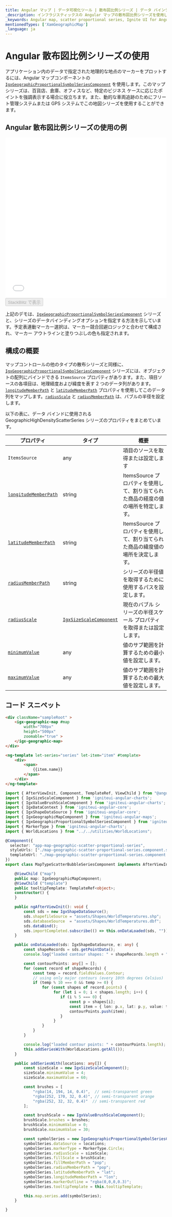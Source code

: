 ```yaml
---
title: Angular マップ | データ可視化ツール | 散布図比例シリーズ | データ バインディング | インフラジスティックス
_description: インフラジスティックスの Angular マップの散布図比例シリーズを使用して、アプリケーション内のデータで指定された地理的な地点のマーカーをプロットします。Ignite UI for Angular マップ シーリズについての詳細を表示します。
_keywords: Angular map, scatter proportional series, Ignite UI for Angular, Infragistics, Angular マップ, 散布図比例シリーズ, インフラジスティックス
mentionedTypes: ['XamGeographicMap']
_language: ja
---
```


# Angular 散布図比例シリーズの使用

アプリケーション内のデータで指定された地理的な地点のマーカーをプロットするには、Angular マップコンポーネントの [`IgxGeographicProportionalSymbolSeriesComponent`]({environment:dvapibaseurl}/products/ignite-ui-angular/api/docs/typescript/latest/classes/igxgeographicproportionalsymbolseriescomponent.html) を使用します。このマップ シリーズは、百貨店、倉庫、オフィスなど、特定のビジネス ケースに応じたポイントを強調表示する場合に役立ちます。また、動的な車両追跡のためにフリート管理システムまたは GPS システムでこの地図シリーズを使用することができます。

## Angular 散布図比例シリーズの使用の例

<div class="sample-container loading" style="height: 500px">
    <iframe id="geo-map-type-scatter-bubble-series-iframe" src='{environment:dvDemosBaseUrl}/maps/geo-map-type-scatter-bubble-series' width="100%" height="100%" seamless frameBorder="0" onload="onXPlatSampleIframeContentLoaded(this);" alt="Angular マップ | データ可視化ツール | 散布図比例"></iframe>
</div>
<div>
    <button data-localize="stackblitz" disabled class="stackblitz-btn"   data-iframe-id="geo-map-type-scatter-bubble-series-iframe" data-demos-base-url="{environment:dvDemosBaseUrl}">StackBlitz で表示
    </button>
</div>


<div class="divider--half"></div>

上記のデモは、[`IgxGeographicProportionalSymbolSeriesComponent`]({environment:dvapibaseurl}/products/ignite-ui-angular/api/docs/typescript/latest/classes/igxgeographicproportionalsymbolseriescomponent.html) シリーズと、シリーズのデータ​​バインディングオプションを指定する方法を示しています。予定表連動マーカー選択は、マーカー競合回避ロジックと合わせて構成され、マーカー アウトラインと塗りつぶしの色も指定されます。

## 構成の概要

 マップコントロールの他のタイプの散布シリーズと同様に、[`IgxGeographicProportionalSymbolSeriesComponent`]({environment:dvapibaseurl}/products/ignite-ui-angular/api/docs/typescript/latest/classes/igxgeographicproportionalsymbolseriescomponent.html) シリーズには、オブジェクトの配列にバインドできる `ItemsSource` プロパティがあります。また、項目ソースの各項目は、地理経度および緯度を表す 2 つのデータ列があります。[`longitudeMemberPath`]({environment:dvapibaseurl}/products/ignite-ui-angular/api/docs/typescript/latest/classes/igxgeographicproportionalsymbolseriescomponent.html#longitudememberpath) と [`latitudeMemberPath`]({environment:dvapibaseurl}/products/ignite-ui-angular/api/docs/typescript/latest/classes/igxgeographicproportionalsymbolseriescomponent.html#latitudememberpath) プロパティを使用してこのデータ列をマップします。[`radiusScale`]({environment:dvapibaseurl}/products/ignite-ui-angular/api/docs/typescript/latest/classes/igxgeographicproportionalsymbolseriescomponent.html#radiusscale) と [`radiusMemberPath`]({environment:dvapibaseurl}/products/ignite-ui-angular/api/docs/typescript/latest/classes/igxgeographicproportionalsymbolseriescomponent.html#radiusmemberpath) は、バブルの半径を設定します。

以下の表に、データ バインドに使用される GeographicHighDensityScatterSeries シリーズのプロパティをまとめています。

| プロパティ                                                                                                                                                                                     | タイプ                                                                                                                                            | 概要                                              |
| ----------------------------------------------------------------------------------------------------------------------------------------------------------------------------------------- | ---------------------------------------------------------------------------------------------------------------------------------------------- | ----------------------------------------------- |
| `ItemsSource`                                                                                                                                                                             | any                                                                                                                                            | 項目のソースを取得または設定します                               |
| [`longitudeMemberPath`]({environment:dvapibaseurl}/products/ignite-ui-angular/api/docs/typescript/latest/classes/igxgeographicproportionalsymbolseriescomponent.html#longitudememberpath) | string                                                                                                                                         | ItemsSource プロパティを使用して、割り当てられた商品の経度の値の場所を特定します。 |
| [`latitudeMemberPath`]({environment:dvapibaseurl}/products/ignite-ui-angular/api/docs/typescript/latest/classes/igxgeographicproportionalsymbolseriescomponent.html#latitudememberpath)   | string                                                                                                                                         | ItemsSource プロパティを使用して、割り当てられた商品の緯度値の場所を決定します。  |
| [`radiusMemberPath`]({environment:dvapibaseurl}/products/ignite-ui-angular/api/docs/typescript/latest/classes/igxgeographicproportionalsymbolseriescomponent.html#radiusmemberpath)       | string                                                                                                                                         | シリーズの半径値を取得するために使用するパスを設定します。                   |
| [`radiusScale`]({environment:dvapibaseurl}/products/ignite-ui-angular/api/docs/typescript/latest/classes/igxgeographicproportionalsymbolseriescomponent.html#radiusscale)                 | [`IgxSizeScaleComponent`]({environment:dvapibaseurl}/products/ignite-ui-angular/api/docs/typescript/latest/classes/igxsizescalecomponent.html) | 現在のバブル シリーズの半径スケール プロパティを取得または設定します。            |
| [`minimumValue`]({environment:dvapibaseurl}/products/ignite-ui-angular/api/docs/typescript/latest/classes/igxsizescalecomponent.html#minimumvalue)                                        | any                                                                                                                                            | 値のサブ範囲を計算するための最小値を設定します。                        |
| [`maximumValue`]({environment:dvapibaseurl}/products/ignite-ui-angular/api/docs/typescript/latest/classes/igxsizescalecomponent.html#maximumvalue)                                        | any                                                                                                                                            | 値のサブ範囲を計算するための最大値を設定します。                        |

## コード スニペット

<!--Angular -->

```html
<div className="sampleRoot" >
    <igx-geographic-map #map
        width="700px"
        height="500px"
        zoomable="true" >
    </igx-geographic-map>
</div>

<ng-template let-series="series" let-item="item" #template>
    <div>
        <span>
            {{item.name}}
        </span>
    </div>
</ng-template>
```

```ts
import { AfterViewInit, Component, TemplateRef, ViewChild } from "@angular/core";
import { IgxSizeScaleComponent } from 'igniteui-angular-charts';
import { IgxValueBrushScaleComponent } from 'igniteui-angular-charts';
import { IgxDataContext } from 'igniteui-angular-core';
import { IgxShapeDataSource } from 'igniteui-angular-core';
import { IgxGeographicMapComponent } from 'igniteui-angular-maps';
import { IgxGeographicProportionalSymbolSeriesComponent } from 'igniteui-angular-maps';
import { MarkerType } from 'igniteui-angular-charts';
import { WorldLocations } from "../../utilities/WorldLocations";

@Component({
  selector: "app-map-geographic-scatter-proportional-series",
  styleUrls: ["./map-geographic-scatter-proportional-series.component.scss"],
  templateUrl: "./map-geographic-scatter-proportional-series.component.html"
})
export class MapTypeScatterBubbleSeriesComponent implements AfterViewInit {

    @ViewChild ("map")
    public map: IgxGeographicMapComponent;
    @ViewChild ("template")
    public tooltipTemplate: TemplateRef<object>;
    constructor() {
    }

    public ngAfterViewInit(): void {
		const sds = new IgxShapeDataSource();
		sds.shapefileSource = "assets/Shapes/WorldTemperatures.shp";
		sds.databaseSource  = "assets/Shapes/WorldTemperatures.dbf";
		sds.dataBind();
		sds.importCompleted.subscribe(() => this.onDataLoaded(sds, ""));
	}

    public onDataLoaded(sds: IgxShapeDataSource, e: any) {
		const shapeRecords = sds.getPointData();
		console.log("loaded contour shapes: " + shapeRecords.length + " from /Shapes/WorldTemperatures.shp");

		const contourPoints: any[] = [];
		for (const record of shapeRecords) {
			const temp = record.fieldValues.Contour;
			// using only major contours (every 10th degrees Celsius)
			if (temp % 10 === 0 && temp >= 0) {
				for (const shapes of record.points) {
					 for (let i = 0; i < shapes.length; i++) {
						if (i % 5 === 0) {
							const p = shapes[i];
							const item = { lon: p.x, lat: p.y, value: temp};
							contourPoints.push(item);
						}
					 }
				}
			}
		}

		console.log("loaded contour points: " + contourPoints.length);
		this.addSeriesWith(WorldLocations.getAll());
	}

    public addSeriesWith(locations: any[]) {
        const sizeScale = new IgxSizeScaleComponent();
        sizeScale.minimumValue = 4;
        sizeScale.maximumValue = 60;

        const brushes = [
            "rgba(14, 194, 14, 0.4)",  // semi-transparent green
            "rgba(252, 170, 32, 0.4)", // semi-transparent orange
            "rgba(252, 32, 32, 0.4)"  // semi-transparent red
        ];

        const brushScale = new IgxValueBrushScaleComponent();
        brushScale.brushes = brushes;
        brushScale.minimumValue = 0;
        brushScale.maximumValue = 30;

        const symbolSeries = new IgxGeographicProportionalSymbolSeriesComponent();
        symbolSeries.dataSource = locations;
        symbolSeries.markerType = MarkerType.Circle;
        symbolSeries.radiusScale = sizeScale;
        symbolSeries.fillScale = brushScale;
        symbolSeries.fillMemberPath = "pop";
        symbolSeries.radiusMemberPath = "pop";
        symbolSeries.latitudeMemberPath = "lat";
        symbolSeries.longitudeMemberPath = "lon";
        symbolSeries.markerOutline = "rgba(0,0,0,0.3)";
        symbolSeries.tooltipTemplate = this.tooltipTemplate;

        this.map.series.add(symbolSeries);
    }

}
```

